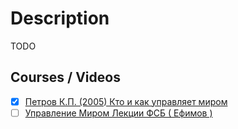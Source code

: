 # Description

TODO


## Courses / Videos

- [x] [Петров К.П. (2005) Кто и как управляет миром](https://youtu.be/3I7_u6tpU7o)
- [ ] [Управление Миром Лекции ФСБ ( Ефимов )](https://youtu.be/raFJDUXDTMs)
